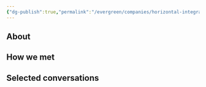 ```yaml
---
{"dg-publish":true,"permalink":"/evergreen/companies/horizontal-integration-non-drilling/jrg-energy/","tags":["company"]}
---
```


## About


## How we met


## Selected conversations


